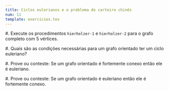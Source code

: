```yaml
---
title: Ciclos eulerianos e o problema do carteiro chinês
num: 11
template: exercicios.tex
---
```


#.  Execute os procedimentos `hierholzer-1` e `hierholzer-2` para o grafo
    completo com 5 vértices.

#.  Quais são as condições necessárias para um grafo orientado ter um ciclo
    euleriano?

#.  Prove ou conteste: Se um grafo orientado é fortemente conexo então ele
    é euleriano.

#.  Prove ou conteste: Se um grafo orientado é euleriano então ele é fortemente
    conexo.


<!-- vim: set spell spelllang=pt_br: -->
